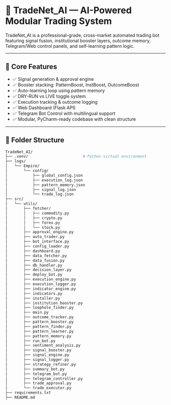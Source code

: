 # 🧠 TradeNet_AI — AI-Powered Modular Trading System

TradeNet_AI is a professional-grade, cross-market automated trading bot featuring signal fusion, institutional booster layers, outcome memory, Telegram/Web control panels, and self-learning pattern logic.

---

## 🚀 Core Features

- ✅ Signal generation & approval engine
- ✅ Booster stacking: PatternBoost, InstBoost, OutcomeBoost
- ✅ Auto-learning loop using pattern memory
- ✅ DRY-RUN vs LIVE toggle system
- ✅ Execution tracking & outcome logging
- ✅ Web Dashboard (Flask API)
- ✅ Telegram Bot Control with multilingual support
- ✅ Modular, PyCharm-ready codebase with clean structure

---

## 📁 Folder Structure

```bash
TradeNet_AI/
├── .venv/                        # Python virtual environment
├── logs/
│   └── Empire/
│       └── config/
│           ├── global_config.json
│           ├── execution_log.json
│           ├── pattern_memory.json
│           ├── signal_log.json
│           └── trade_log.json
├── src/
│   └── utils/
│       ├── fetcher/
│       │   ├── commodity.py
│       │   ├── crypto.py
│       │   ├── forex.py
│       │   └── stock.py
│       ├── approval_engine.py
│       ├── auto_trader.py
│       ├── bot_interface.py
│       ├── config_loader.py
│       ├── dashboard.py
│       ├── data_fetcher.py
│       ├── data_fusion.py
│       ├── db_handler.py
│       ├── decision_layer.py
│       ├── deploy_bot.py
│       ├── execution_engine.py
│       ├── execution_logger.py
│       ├── indicator_engine.py
│       ├── indicators.py
│       ├── installer.py
│       ├── institution_booster.py
│       ├── loophole_finder.py
│       ├── main.py
│       ├── outcome_tracker.py
│       ├── pattern_booster.py
│       ├── pattern_finder.py
│       ├── pattern_learner.py
│       ├── pattern_memory.py
│       ├── run_bot.py
│       ├── sentiment_analysis.py
│       ├── signal_booster.py
│       ├── signal_engine.py
│       ├── signal_logger.py
│       ├── strategy_refiner.py
│       ├── summary_bot.py
│       ├── telegram_bot.py
│       ├── telegram_controller.py
│       ├── trade_approval.py
│       └── trade_executor.py
├── requirements.txt
├── README.md
